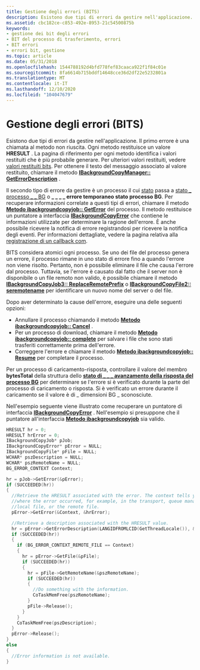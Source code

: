 ```yaml
---
title: Gestione degli errori (BITS)
description: Esistono due tipi di errori da gestire nell'applicazione.
ms.assetid: cbc182ce-c853-492e-8953-21c54500875b
keywords:
- gestione dei bit degli errori
- BIT del processo di trasferimento, errori
- BIT errori
- errori bit, gestione
ms.topic: article
ms.date: 05/31/2018
ms.openlocfilehash: 1544788192d4bfd778fef83caaca922f1f84c01e
ms.sourcegitcommit: 8fa6614b715bddf14648cce36d2df22e5232801a
ms.translationtype: MT
ms.contentlocale: it-IT
ms.lasthandoff: 12/10/2020
ms.locfileid: "104047679"
---
```

# <a name="handling-errors-bits"></a>Gestione degli errori (BITS)

Esistono due tipi di errori da gestire nell'applicazione. Il primo errore è una chiamata al metodo non riuscita. Ogni metodo restituisce un valore **HRESULT** . La pagina di riferimento per ogni metodo identifica i valori restituiti che è più probabile generare. Per ulteriori valori restituiti, vedere [valori restituiti bits](bits-return-values.md). Per ottenere il testo del messaggio associato al valore restituito, chiamare il metodo [**IBackgroundCopyManager:: GetErrorDescription**](/windows/desktop/api/Bits/nf-bits-ibackgroundcopymanager-geterrordescription) .

Il secondo tipo di errore da gestire è un processo il cui [stato](/windows/desktop/api/Bits/nf-bits-ibackgroundcopyjob-getstate) passa a [stato \_ processo \_ \_ BG](/windows/desktop/api/Bits/ne-bits-bg_job_state) o **\_ \_ \_ \_ errore temporaneo stato processo BG**. Per recuperare informazioni correlate a questi tipi di errori, chiamare il metodo [**Metodo ibackgroundcopyjob:: GetError**](/windows/desktop/api/Bits/nf-bits-ibackgroundcopyjob-geterror) del processo. Il metodo restituisce un puntatore a interfaccia [**IBackgroundCopyError**](/windows/desktop/api/Bits/nn-bits-ibackgroundcopyerror) che contiene le informazioni utilizzate per determinare la ragione dell'errore. È anche possibile ricevere la notifica di errore registrandosi per ricevere la notifica degli eventi. Per informazioni dettagliate, vedere la pagina relativa alla [registrazione di un callback com](registering-a-com-callback.md).

BITS considera atomici ogni processo. Se uno dei file del processo genera un errore, il processo rimane in uno stato di errore fino a quando l'errore non viene risolto. Pertanto, non è possibile eliminare il file che causa l'errore dal processo. Tuttavia, se l'errore è causato dal fatto che il server non è disponibile o un file remoto non valido, è possibile chiamare il metodo [**IBackgroundCopyJob3:: ReplaceRemotePrefix**](/windows/desktop/api/Bits2_0/nf-bits2_0-ibackgroundcopyjob3-replaceremoteprefix) o [**IBackgroundCopyFile2:: seremotename**](/windows/desktop/api/Bits2_0/nf-bits2_0-ibackgroundcopyfile2-setremotename) per identificare un nuovo nome del server o del file.

Dopo aver determinato la cause dell'errore, eseguire una delle seguenti opzioni:

-   Annullare il processo chiamando il metodo [**Metodo ibackgroundcopyjob:: Cancel**](/windows/desktop/api/Bits/nf-bits-ibackgroundcopyjob-cancel) .
-   Per un processo di download, chiamare il metodo [**Metodo ibackgroundcopyjob:: complete**](/windows/desktop/api/Bits/nf-bits-ibackgroundcopyjob-complete) per salvare i file che sono stati trasferiti correttamente prima dell'errore.
-   Correggere l'errore e chiamare il metodo [**Metodo ibackgroundcopyjob:: Resume**](/windows/desktop/api/Bits/nf-bits-ibackgroundcopyjob-resume) per completare il processo.

Per un processo di caricamento-risposta, controllare il valore del membro **bytesTotal** della struttura dello [**stato di \_ \_ \_ avanzamento della risposta del processo BG**](/windows/desktop/api/Bits1_5/ns-bits1_5-bg_job_reply_progress) per determinare se l'errore si è verificato durante la parte del processo di caricamento o risposta. Si è verificato un errore durante il caricamento se il valore è di \_ dimensioni BG \_ sconosciute.

Nell'esempio seguente viene illustrato come recuperare un puntatore di interfaccia [**IBackgroundCopyError**](/windows/desktop/api/Bits/nn-bits-ibackgroundcopyerror) . Nell'esempio si presuppone che il puntatore all'interfaccia [**Metodo ibackgroundcopyjob**](/windows/desktop/api/Bits/nn-bits-ibackgroundcopyjob) sia valido.


```C++
HRESULT hr = 0;
HRESULT hrError = 0;
IBackgroundCopyJob* pJob;
IBackgroundCopyError* pError = NULL;
IBackgroundCopyFile* pFile = NULL;
WCHAR* pszDescription = NULL;
WCHAR* pszRemoteName = NULL;
BG_ERROR_CONTEXT Context;

hr = pJob->GetError(&pError);
if (SUCCEEDED(hr))
{
  //Retrieve the HRESULT associated with the error. The context tells you
  //where the error occurred, for example, in the transport, queue manager, the 
  //local file, or the remote file.
  pError->GetError(&Context, &hrError);  

  //Retrieve a description associated with the HRESULT value.
  hr = pError->GetErrorDescription(LANGIDFROMLCID(GetThreadLocale()), &pszDescription);
  if (SUCCEEDED(hr))
  {
    if (BG_ERROR_CONTEXT_REMOTE_FILE == Context)
    {
      hr = pError->GetFile(&pFile);  
      if (SUCCEEDED(hr))
      {
        hr = pFile->GetRemoteName(&pszRemoteName);
        if (SUCCEEDED(hr))
        {
          //Do something with the information.
          CoTaskMemFree(pszRemoteName);
        }
        pFile->Release();
      }
    }
    CoTaskMemFree(pszDescription);
  }
  pError->Release();
}
else
{
  //Error information is not available.
}
```



 

 




